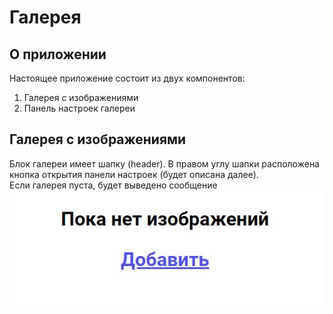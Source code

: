 # Галерея

## О приложении

Настоящее приложение состоит из двух компонентов:

1. Галерея с изображениями
2. Панель настроек галереи

## Галерея с изображениями

Блок галереи имеет шапку (header). В правом углу шапки расположена кнопка открытия панели настроек (будет описана далее).<br />
Если галерея пуста, будет выведено сообщение<br />
<img src="img/message.jpg">